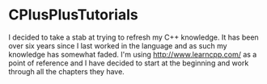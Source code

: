 # CPlusPlusTutorials
I decided to take a stab at trying to refresh my C++ knowledge. It has been over six years since I last worked in the language and as such my knowledge has somewhat faded. 
I'm using http://www.learncpp.com/ as a point of reference and I have decided to start at the beginning and work through all the chapters they have.
